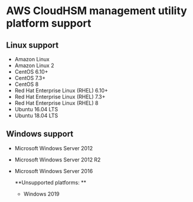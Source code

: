 # AWS CloudHSM management utility platform support<a name="cmu-support"></a>



## Linux support<a name="w23aac17c11c15b5"></a>
+ Amazon Linux
+ Amazon Linux 2
+ CentOS 6\.10\+ 
+ CentOS 7\.3\+
+ CentOS 8 
+ Red Hat Enterprise Linux \(RHEL\) 6\.10\+ 
+ Red Hat Enterprise Linux \(RHEL\) 7\.3\+
+ Red Hat Enterprise Linux \(RHEL\) 8 
+ Ubuntu 16\.04 LTS 
+ Ubuntu 18\.04 LTS 

## Windows support<a name="w23aac17c11c15b7"></a>
+ Microsoft Windows Server 2012
+ Microsoft Windows Server 2012 R2
+ Microsoft Windows Server 2016

  **Unsupported platforms: **
  + Windows 2019